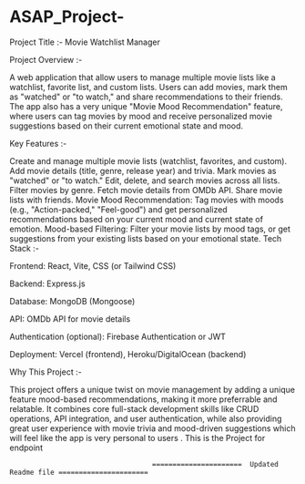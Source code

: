 # ASAP_Project-
Project Title :- Movie Watchlist Manager

Project Overview :-

A web application that allow users to manage multiple movie lists like a watchlist, favorite list, and custom lists. Users can add movies, mark them as "watched" or "to watch," and share recommendations to their friends. The app also has a very unique "Movie Mood Recommendation" feature, where users can tag movies by mood and receive personalized movie suggestions based on their current emotional state and mood.

Key Features :-

Create and manage multiple movie lists (watchlist, favorites, and custom).
Add movie details (title, genre, release year) and trivia.
Mark movies as "watched" or "to watch."
Edit, delete, and search movies across all lists.
Filter movies by genre.
Fetch movie details from OMDb API.
Share movie lists with friends.
Movie Mood Recommendation: Tag movies with moods (e.g., "Action-packed," "Feel-good") and get personalized recommendations based on your current mood and current state of emotion.
Mood-based Filtering: Filter your movie lists by mood tags, or get suggestions from your existing lists based on your emotional state.
Tech Stack :-

Frontend: React, Vite, CSS (or Tailwind CSS)

Backend: Express.js

Database: MongoDB (Mongoose)

API: OMDb API for movie details

Authentication (optional): Firebase Authentication or JWT

Deployment: Vercel (frontend), Heroku/DigitalOcean (backend)

Why This Project :-

This project offers a unique twist on movie management by adding a unique feature mood-based recommendations, making it more preferrable and relatable. It combines core full-stack development skills like CRUD operations, API integration, and user authentication, while also providing great user experience with movie trivia and mood-driven suggestions which will feel like the app is very personal to users . This is the Project for endpoint

                                       ======================  Updated Readme file ======================